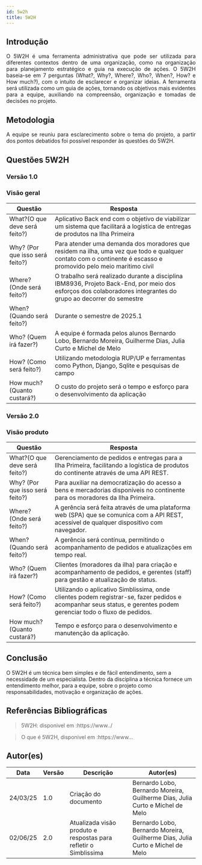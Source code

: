 ```yaml
---
id: 5w2h
title: 5W2H
---
```


## Introdução

<p align = "justify">
    O 5W2H é uma ferramenta administrativa  que pode ser utilizada para diferentes contextos dentro de uma organização, como na organização para planejamento estratégico e guia na execução de ações. O 5W2H baseia-se em 7 perguntas (What?, Why?, Where?, Who?, When?, How? e How much?), com o intuito de esclarecer e organizar ideias. A ferramenta será utilizada como um guia de ações, tornando os objetivos mais evidentes para a equipe, auxiliando na compreensão, organização e tomadas de decisões no projeto.
</p>

## Metodologia

<p align = "justify">
    A equipe se reuniu para esclarecimento sobre o tema do projeto, a partir dos pontos debatidos foi possível responder às questões do 5W2H.  
</p>


## Questões 5W2H

### Versão 1.0

### Visão geral

|Questão|Resposta|
|-------|--------|
|What?(O que deve será feito?)|Aplicativo Back end com o objetivo de viabilizar um sistema que facilitará a logistica de entregas de produtos na Ilha Primeira |
|Why? (Por que isso será feito?)|Para atender uma demanda dos moradores que residem na ilha, uma vez que todo e qualquer contato com o continente é escasso e promovido pelo meio maritimo civil |
|Where? (Onde será feito?)|O trabalho será realizado durante a disciplina IBM8936, Projeto Back-End, por meio dos esforços dos colaboradores integrantes do grupo ao decorrer do semestre |
|When? (Quando será feito?)|Durante o semestre de 2025.1 |
|Who? (Quem irá fazer?)|A equipe é formada pelos alunos Bernardo Lobo, Bernardo Moreira, Guilherme Dias, Julia Curto e Michel de Melo |
|How? (Como será feito?)|Utilizando metodologia RUP/UP e ferramentas como Python, Django, Sqlite e pesquisas de campo |
|How much? (Quanto custará?)|O custo do projeto será o tempo e esforço para o desenvolvimento da aplicação |


### Versão 2.0

### Visão produto

|Questão|Resposta|
|-------|--------|
|What?(O que deve será feito?)| Gerenciamento de pedidos e entregas para a Ilha Primeira, facilitando a logística de produtos do continente através de uma API REST.|
|Why? (Por que isso será feito?)| Para auxiliar na democratização do acesso a bens e mercadorias disponíveis no continente para os moradores da Ilha Primeira.|
|Where? (Onde será feito?)| A gerência será feita através de uma plataforma web (SPA) que se comunica com a API REST, acessível de qualquer dispositivo com navegador.|
|When? (Quando será feito?)| A gerência será contínua, permitindo o acompanhamento de pedidos e atualizações em tempo real.|
|Who? (Quem irá fazer?)| Clientes (moradores da ilha) para criação e acompanhamento de pedidos, e gerentes (staff) para gestão e atualização de status.|
|How? (Como será feito?)| Utilizando o aplicativo Simblissima, onde clientes podem registrar-se, fazer pedidos e acompanhar seus status, e gerentes podem gerenciar todo o fluxo de pedidos.|
|How much? (Quanto custará?)| Tempo e esforço para o desenvolvimento e manutenção da aplicação.|




## Conclusão

O 5W2H é um técnica bem simples e de fácil entendimento, sem a necessidade de um especialista. Dentro da disciplina a técnica fornece um entendimento melhor, para a equipe, sobre o projeto como responsabilidades, motivação e organização de ações.   
 
 
## Referências Bibliográficas
> 5W2H: disponivel em :https://www../

> O que é 5W2H, disponivel em :https://www...

## Autor(es)
| Data | Versão | Descrição | Autor(es) |
| -- | -- | -- | -- |
| 24/03/25 | 1.0 | Criação do documento | Bernardo Lobo, Bernardo Moreira, Guilherme Dias, Julia Curto e Michel de Melo | 
| 02/06/25 | 2.0 | Atualizada visão produto e respostas para refletir o Simblissima | Bernardo Lobo, Bernardo Moreira, Guilherme Dias, Julia Curto e Michel de Melo |  